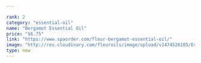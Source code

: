 ```yaml
---

rank: 2 
category: "essential-oil"
name: "Bergamot Essential Oil"
price: "$6.75"
link: "https://www.spaorder.com/fleur-bergamot-essential-oil/"
image: "http://res.cloudinary.com/fleuroils/image/upload/v1474526105/Essential%20Oil/bergamot.jpg"
type: new
---
```

